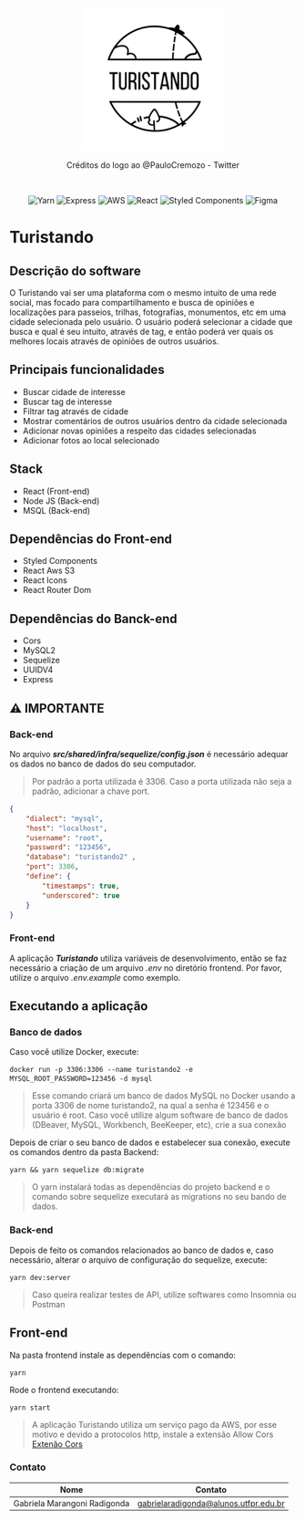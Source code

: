 <br/>

<p align="center"><a href="" target="_blank"><img src="https://github.com/GabrielaMarangoni/Projeto_Integrador/blob/README/logo.svg?raw=true" height="250"></a></p>
<p align="center"
<span>Créditos do logo ao @PauloCremozo - Twitter</span>
</p>
<br/>

<p align="center">
    <img src="https://img.shields.io/badge/Yarn-2C8EBB?style=for-the-badge&logo=yarn&logoColor=white" alt="Yarn"/>
    <img src="https://img.shields.io/badge/Express.js-000000?style=for-the-badge&logo=express&logoColor=white" alt="Express"/>
    <img src="https://img.shields.io/badge/Amazon_AWS-232F3E?style=for-the-badge&logo=amazon-aws&logoColor=white" alt="AWS"/>
    <img src="https://img.shields.io/badge/React-20232A?style=for-the-badge&logo=react&logoColor=61DAFB" alt="React" />
    <img src="https://img.shields.io/badge/styled--components-DB7093?style=for-the-badge&logo=styled-components&logoColor=white" alt="Styled Components"/>
    <img src="https://img.shields.io/badge/Figma-F24E1E?style=for-the-badge&logo=figma&logoColor=white" alt="Figma"/>
</p>

# Turistando
## Descrição do software
O Turistando vai ser uma plataforma com o mesmo intuito de uma rede social, mas focado para compartilhamento e busca de opiniões e localizações para passeios, trilhas, fotografias, monumentos, etc em uma cidade selecionada pelo usuário. O usuário poderá selecionar a cidade que busca e qual é seu intuito, através de tag, e então poderá ver quais os melhores locais através de opiniões de outros usuários.


## Principais funcionalidades
- Buscar cidade de interesse
- Buscar tag de interesse
- Filtrar tag através de cidade
- Mostrar comentários de outros usuários dentro da cidade selecionada
- Adicionar novas opiniões a respeito das cidades selecionadas
- Adicionar fotos ao local selecionado


## Stack 
- React (Front-end)
- Node JS (Back-end)
- MSQL (Back-end)

## Dependências do Front-end
- Styled Components
- React Aws S3
- React Icons
- React Router Dom

## Dependências do Banck-end
- Cors
- MySQL2
- Sequelize
- UUIDV4
- Express


## :warning: IMPORTANTE
### Back-end
No arquivo ***src/shared/infra/sequelize/config.json*** é necessário adequar os dados no banco de dados do seu computador.
> Por padrão a porta utilizada é 3306. Caso a porta utilizada não seja a padrão, adicionar a chave port.
```json
{
    "dialect": "mysql",
    "host": "localhost",
    "username": "root",
    "password": "123456",
    "database": "turistando2" ,
    "port": 3306,
    "define": {
        "timestamps": true,
        "underscored": true
    }
}
```

### Front-end
A aplicação ***Turistando*** utiliza variáveis de desenvolvimento, então se faz necessário a criação de um arquivo _.env_ no diretório frontend. Por favor, utilize o arquivo _.env.example_ como exemplo.

## Executando a aplicação

### Banco de dados
Caso você utilize Docker, execute: 
```
docker run -p 3306:3306 --name turistando2 -e MYSQL_ROOT_PASSWORD=123456 -d mysql
```
> Esse comando criará um banco de dados MySQL no Docker usando a porta 3306 de nome turistando2, na qual a senha é 123456 e o usuário é root.
Caso você utilize algum software de banco de dados (DBeaver, MySQL, Workbench, BeeKeeper, etc), crie a sua conexão  
  
Depois de criar o seu banco de dados e estabelecer sua conexão, execute os comandos dentro da pasta Backend:
```
yarn && yarn sequelize db:migrate
```
> O yarn instalará todas as dependências do projeto backend e o comando sobre sequelize executará as migrations no seu bando de dados.

### Back-end
Depois de feito os comandos relacionados ao banco de dados e, caso necessário, alterar o arquivo de configuração do sequelize, execute:
```
yarn dev:server 
```
> Caso queira realizar testes de API, utilize softwares como Insomnia ou Postman


## Front-end
Na pasta frontend instale as dependências com o comando:
```
yarn 
```
Rode o frontend executando:
```
yarn start
```
> A aplicação Turistando utiliza um serviço pago da AWS, por esse motivo e devido a protocolos http, instale a extensão Allow Cors
[Extenão Cors](https://chrome.google.com/webstore/detail/allow-cors-access-control/lhobafahddgcelffkeicbaginigeejlf)




### Contato
| Nome                          | Contato                                |
| ----------------------------- |:--------------------------------------:| 
| Gabriela Marangoni Radigonda  | gabrielaradigonda@alunos.utfpr.edu.br  |

